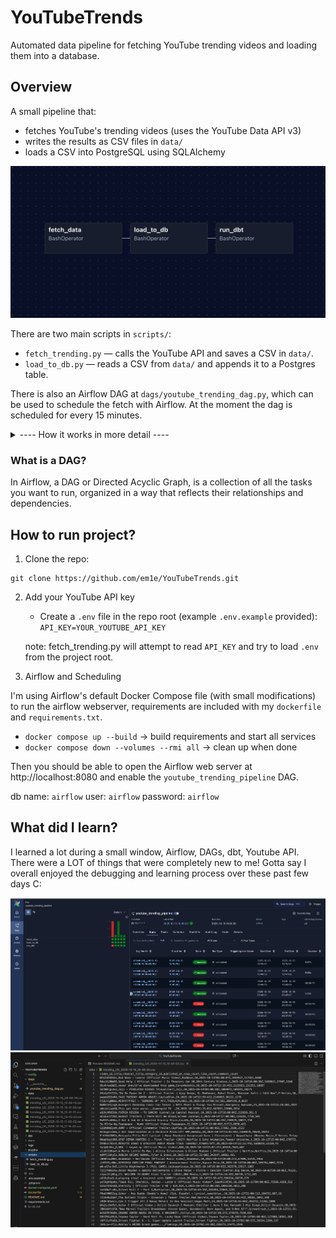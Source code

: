 # YouTubeTrends
Automated data pipeline for fetching YouTube trending videos and loading them into a database.

## Overview

A small pipeline that:

- fetches YouTube's trending videos (uses the YouTube Data API v3)
- writes the results as CSV files in `data/`
- loads a CSV into PostgreSQL using SQLAlchemy

![dag_graph](/assets/airflow_dag_graph.png)

There are two main scripts in `scripts/`:

- `fetch_trending.py` — calls the YouTube API and saves a CSV in `data/`.
- `load_to_db.py` — reads a CSV from `data/` and appends it to a Postgres table.

There is also an Airflow DAG at `dags/youtube_trending_dag.py`, which can be used to schedule the fetch with Airflow. At the moment the dag is scheduled for every 15 minutes.

<details>
<summary> ---- How it works in more detail ----</summary>

- `scripts/fetch_trending.py` uses the Google API client `googleapiclient.discovery.build` to call the `videos.list` endpoint with `chart=mostPopular` and `regionCode=US`.
- The script extracts selected fields from the response (video id, title, channel, category id, publication time, and basic stats), converts them to a Pandas DataFrame, and writes a timestamped CSV to `data/`.
- `scripts/load_to_db.py` uses `pandas.read_csv` and `sqlalchemy.create_engine` to append CSV rows to a `trending_videos` table in PostgreSQL.
- `dags/youtube_trending_dag.py` is an Airflow DAG that is used to schedule the fetch and downstream tasks.

</details>

### What is a DAG?
In Airflow, a DAG or Directed Acyclic Graph, is a collection of all the tasks you want to run, organized in a way that reflects their relationships and dependencies.

## How to run project?

1) Clone the repo:

```
git clone https://github.com/em1e/YouTubeTrends.git
```

2) Add your YouTube API key

	- Create a `.env` file in the repo root (example `.env.example` provided):
		`API_KEY=YOUR_YOUTUBE_API_KEY`

	note: fetch_trending.py will attempt to read `API_KEY` and try to load `.env` from the project root.

3) Airflow and Scheduling

I'm using Airflow's default Docker Compose file (with small modifications) to run the airflow webserver, requirements are included with my `dockerfile` and `requirements.txt`.

- `docker compose up --build` -> build requirements and start all services
- `docker compose down --volumes --rmi all` -> clean up when done

Then you should be able to open the Airflow web server at http://localhost:8080 and enable the `youtube_trending_pipeline` DAG.

db name: `airflow`
user: `airflow`
password: `airflow`

## What did I learn?
I learned a lot during a small window, Airflow, DAGs, dbt, Youtube API. There were a LOT of things that were completely new to me! Gotta say I overall enjoyed the debugging and learning process over these past few days C:

![airflow_dashboard](assets/airflow_dag_runs.png)
![output](assets/output_files.png)
